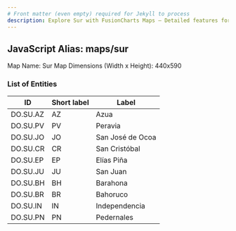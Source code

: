 ```yaml
---
# Front matter (even empty) required for Jekyll to process
description: Explore Sur with FusionCharts Maps – Detailed features for seamless integration. Try now & enhance your data visualization today! 
---
```


## JavaScript Alias: maps/sur

Map Name: Sur Map
Dimensions (Width x Height): 440x590

### List of Entities

ID | Short label | Label
---|---|---|
DO.SU.AZ|AZ|Azua
DO.SU.PV|PV|Peravia
DO.SU.JO|JO|San José de Ocoa
DO.SU.CR|CR|San Cristóbal
DO.SU.EP|EP|Elías Piña
DO.SU.JU|JU|San Juan
DO.SU.BH|BH|Barahona
DO.SU.BR|BR|Bahoruco
DO.SU.IN|IN|Independencia
DO.SU.PN|PN|Pedernales
